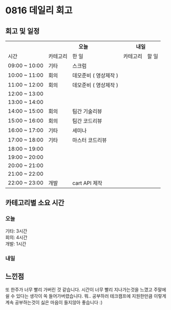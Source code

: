 # 0816 데일리 회고

## 회고 및 일정

  <table>
    <tr>
      <th></th>
      <th colspan="2">오늘</th>
      <th colspan="2">내일</th>
    </tr>
    <tr>
      <td>시간</td>
      <td>카테고리</td>
      <td>한 일</td>
      <td>카테고리</td>
      <td>할 일</td>
    </tr>
    <tr>
          <td>09:00 ~ 10:00</td>
          <td>기타</td>
          <td>스크럼</td>
          <td></td>
          <td></td>
        </tr><tr>
          <td>10:00 ~ 11:00</td>
          <td>회의</td>
          <td>데모준비 ( 영상제작 )</td>
          <td></td>
          <td></td>
        </tr><tr>
          <td>11:00 ~ 12:00</td>
          <td>회의</td>
          <td>데모준비 ( 영상제작 )</td>
          <td></td>
          <td></td>
        </tr><tr>
          <td>12:00 ~ 13:00</td>
          <td></td>
          <td></td>
          <td></td>
          <td></td>
        </tr><tr>
          <td>13:00 ~ 14:00</td>
          <td></td>
          <td></td>
          <td></td>
          <td></td>
        </tr><tr>
          <td>14:00 ~ 15:00</td>
          <td>회의</td>
          <td>팀간 기술리뷰</td>
          <td></td>
          <td></td>
        </tr><tr>
          <td>15:00 ~ 16:00</td>
          <td>회의</td>
          <td>팀간 코드리뷰</td>
          <td></td>
          <td></td>
        </tr><tr>
          <td>16:00 ~ 17:00</td>
          <td>기타</td>
          <td>세미나</td>
          <td></td>
          <td></td>
        </tr><tr>
          <td>17:00 ~ 18:00</td>
          <td>기타</td>
          <td>마스터 코드리뷰</td>
          <td></td>
          <td></td>
        </tr><tr>
          <td>18:00 ~ 19:00</td>
          <td></td>
          <td></td>
          <td></td>
          <td></td>
        </tr><tr>
          <td>19:00 ~ 20:00</td>
          <td></td>
          <td></td>
          <td></td>
          <td></td>
        </tr><tr>
          <td>20:00 ~ 21:00</td>
          <td></td>
          <td></td>
          <td></td>
          <td></td>
        </tr><tr>
          <td>21:00 ~ 22:00</td>
          <td></td>
          <td></td>
          <td></td>
          <td></td>
        </tr><tr>
          <td>22:00 ~ 23:00</td>
          <td>개발</td>
          <td>cart API 제작</td>
          <td></td>
          <td></td>
        </tr>
  </table>

## 카테고리별 소요 시간

### 오늘

기타: 3시간<br>회의: 4시간<br>개발: 1시간

### 내일

## 느낀점

또 한주가 너무 빨리 가버린 것 같습니다. 시간이 너무 빨리 지나가는것을 느꼈고 주말에 쉴 수 있다는 생각이 쏙 들어가버렸습니다.
뭐.. 공부하러 테크캠프에 지원한만큼 이렇게 계속 공부하는것이 싫은 마음이 들지않아 좋습니다 :)
